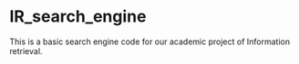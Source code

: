 # IR_search_engine
This is a basic search engine code for our academic project of  Information retrieval. 
